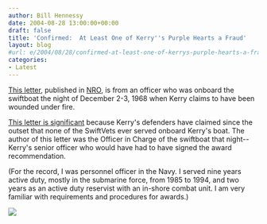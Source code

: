 ```yaml
---
author: Bill Hennessy
date: 2004-08-28 13:00:00+00:00
draft: false
title: 'Confirmed:  At Least One of Kerry''s Purple Hearts a Fraud'
layout: blog
#url: e/2004/08/28/confirmed-at-least-one-of-kerrys-purple-hearts-a-fraud/
categories:
- Latest
---
```


[This letter](https://www.nationalreview.com/document/document200408280010.asp), published in [NRO](https://www.nationalreview.com), is from an officer who was onboard the swiftboat the night of December 2-3, 1968 when Kerry claims to have been wounded under fire.




[This letter is significant](https://www.nationalreview.com/document/document200408280010.asphttps://www.nationalreview.com/document/document200408280010.asp) because Kerry's defenders have claimed since the outset that none of the SwiftVets ever served onboard Kerry's boat. The author of this letter was the Officer in Charge of the swiftboat that night--Kerry's senior officer who would have had to have signed the award recommendation. 




(For the record, I was personnel officer in the Navy. I served nine years active duty, mostly in the submarine force, from 1985 to 1994, and two years as an active duty reservist with an in-shore combat unit. I am very familiar with requirements and procedures for awards.)

![](https://blog.billhennessy.com/aggbug.aspx?PostID=619)

